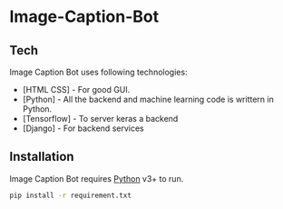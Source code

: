 # Image-Caption-Bot

## Tech

Image Caption Bot uses following technologies:

- [HTML CSS] - For good GUI.
- [Python] - All the backend and machine learning code is writtern in Python.
- [Tensorflow] - To server keras a backend
- [Django] - For backend services

## Installation

Image Caption Bot requires [Python](https://www.python.org/) v3+ to run.


```sh
pip install -r requirement.txt

```
